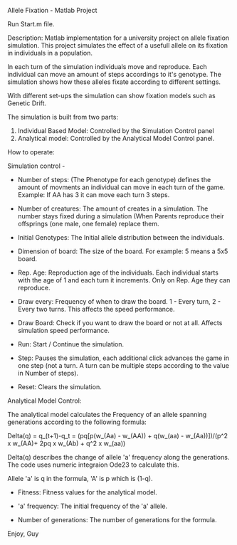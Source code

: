 Allele Fixation - Matlab Project

Run Start.m file.

Description:
Matlab implementation for a university project on allele fixation simulation.
This project simulates the effect of a usefull allele on its fixation in individuals in a population.

In each turn of the simulation individuals move and reproduce. Each individual can move an amount of steps accordings to it's genotype. The simulation shows how these alleles fixate according to different settings.

With different set-ups the simulation can show fixation models such as Genetic Drift.

The simulation is built from two parts:
1) Individual Based Model: Controlled by the Simulation Control panel
2) Analytical model: Controlled by the Analytical Model Control panel.

How to operate:

Simulation control  - 
 - Number of steps: (The Phenotype for each genotype) defines the amount of movments an individual can move in each turn of the game. Example: If AA has 3 it can move each turn 3 steps.

 - Number of creatures: The amount of creates in a simulation. The number stays fixed during a simulation (When Parents reproduce their offsprings (one male, one female) replace them.

 - Initial Genotypes: The Initial allele distribution between the individuals.

 - Dimension of board: The size of the board. For example: 5 means a 5x5 board.

 - Rep. Age: Reproduction age of the individuals. Each individual starts with the age of 1 and each turn it increments. Only on Rep. Age they can reproduce.

 - Draw every: Frequency of when to draw the board. 1 - Every turn, 2 - Every two turns. This affects the speed performance.

 - Draw Board: Check if you want to draw the board or not at all. Affects simulation speed performance.

 - Run: Start / Continue the simulation.

 - Step: Pauses the simulation, each additional click advances the game in one step (not a turn. A turn can be multiple steps according to the value in Number of steps).

 - Reset: Clears the simulation.


Analytical Model Control:

The analytical model calculates the Frequency of an allele spanning generations according to the following formula:

Delta(q) = q_(t+1)-q_t = (pq[p(w_(Aa) - w_(AA)) + q(w_(aa) - w_(Aa))])/(p^2 x w_(AA)+ 2pq x w_(Ab) + q^2 x w_(aa))

Delta(q) describes the change of allele 'a' frequency along the generations.
The code uses numeric integraion Ode23 to calculate this.

Allele 'a' is q in the formula, 'A' is p which is (1-q).

 - Fitness: Fitness values for the analytical model.

 - 'a' frequency: The initial frequency of the 'a' allele.

 - Number of generations: The number of generations for the formula.

Enjoy,
Guy
